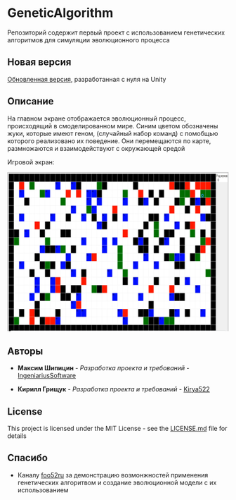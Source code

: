 # GeneticAlgorithm
Репозиторий содержит первый проект с использованием генетических алгоритмов для симуляции эволюционного процесса

## Новая версия
[Обновленная версия](https://github.com/IngeniariusSoftware/Evolution), разработанная с нуля на Unity

## Описание

На главном экране отображается эволюционный процесс, происходящий в смоделированном мире. Синим цветом обозначены жуки, которые имеют
геном, (случайный набор команд) с помобщью которого реализовано их поведение. Они перемещаются по карте, размножаются и взаимодействуют с
окружающей средой

Игровой экран:

![Menu](examples/main.png)

## Авторы

* **Максим Шипицин** - *Разработка проекта и требований* - [ IngeniariusSoftware](https://github.com/IngeniariusSoftware)

* **Кирилл Грищук** - *Разработка проекта и требований* - [ Kirya522](https://github.com/kirya522)

## License

This project is licensed under the MIT License - see the [LICENSE.md](LICENSE.md) file for details

## Спасибо
- Каналу [foo52ru](https://www.youtube.com/user/foo52ru) за демонстрацию возмонжностей применения генетических алгоритвом и создание
эволюционной модели с их использованием
